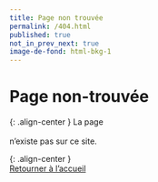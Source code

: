 ```yaml
---
title: Page non trouvée
permalink: /404.html
published: true
not_in_prev_next: true
image-de-fond: html-bkg-1
---
```


# Page non-trouvée

{: .align-center }
La page <br/><code style="word-break: break-all;" id="page404"></code><br/>n’existe pas sur ce site.

{: .align-center }
[<i style="font-size:60pt; color:#AAA; margin-top:40px; margin:40px 0;" class="fa fa-exclamation-triangle"></i><br/>Retourner à l’accueil](/)

<script type="text/javascript">
	var pp = document.getElementById( "page404" );
	pp.innerHTML = window.location.href;
</script>
